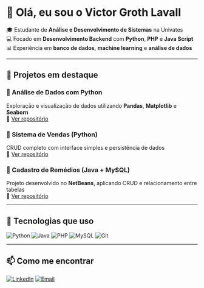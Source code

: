 # 👋 Olá, eu sou o Victor Groth Lavall

🎓 Estudante de **Análise e Desenvolvimento de Sistemas** na Univates  
💻 Focado em **Desenvolvimento Backend** com **Python**, **PHP** e **Java Script**  
📊 Experiência em **banco de dados**, **machine learning** e **análise de dados**

---

## 🚀 Projetos em destaque

### 🧮 Análise de Dados com Python
Exploração e visualização de dados utilizando **Pandas**, **Matplotlib** e **Seaborn**  
🔗 [Ver repositório](https://github.com/victorlavall/analise-dados)

### 🛒 Sistema de Vendas (Python)
CRUD completo com interface simples e persistência de dados  
🔗 [Ver repositório](https://github.com/victorlavall/sistema-vendas)

### 💊 Cadastro de Remédios (Java + MySQL)
Projeto desenvolvido no **NetBeans**, aplicando CRUD e relacionamento entre tabelas  
🔗 [Ver repositório](https://github.com/victorlavall/cadastro-remedios)

---

## 🧰 Tecnologias que uso
![Python](https://img.shields.io/badge/Python-3776AB?logo=python&logoColor=white)
![Java](https://img.shields.io/badge/Java-ED8B00?logo=java&logoColor=white)
![PHP](https://img.shields.io/badge/PHP-777BB4?logo=php&logoColor=white)
![MySQL](https://img.shields.io/badge/MySQL-005C84?logo=mysql&logoColor=white)
![Git](https://img.shields.io/badge/Git-F05032?logo=git&logoColor=white)

---

## 📫 Como me encontrar
[![LinkedIn](https://img.shields.io/badge/LinkedIn-0A66C2?logo=linkedin&logoColor=white)](https://www.linkedin.com/in/victor-groth-lavall-6942a6341/)
[![Email](https://img.shields.io/badge/Email-victorlavall946@gmail.com-red?logo=gmail&logoColor=white)](mailto:victorlavall946@gmail.com)
